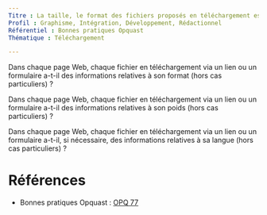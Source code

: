 ```yaml
---
Titre : La taille, le format des fichiers proposés en téléchargement est indiquée, ainsi que leur langue si elle diffère de celle du contenu de la page.
Profil : Graphisme, Intégration, Développement, Rédactionnel
Référentiel : Bonnes pratiques Opquast
Thématique : Téléchargement

---
```

Dans chaque page Web, chaque fichier en téléchargement via un lien ou un formulaire a-t-il des informations relatives à son format (hors cas particuliers) ?

Dans chaque page Web, chaque fichier en téléchargement via un lien ou un formulaire a-t-il des informations relatives à son poids (hors cas particuliers) ?

Dans chaque page Web, chaque fichier en téléchargement via un lien ou un formulaire a-t-il, si nécessaire, des informations relatives à sa langue (hors cas particuliers) ?

# Références

*   Bonnes pratiques Opquast : [OPQ 77](https://checklists.opquast.com/fr/qualiteweb/le-format-des-fichiers-proposes-en-telechargement-est-indique)
